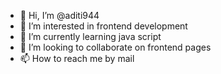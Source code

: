 - 👋 Hi, I’m @aditi944
- 👀 I’m interested in frontend development
- 🌱 I’m currently learning java script
- 💞️ I’m looking to collaborate on frontend pages
- 📫 How to reach me by mail

<!---
aditi944/aditi944 is a ✨ special ✨ repository because its `README.md` (this file) appears on your GitHub profile.
You can click the Preview link to take a look at your changes.
--->

